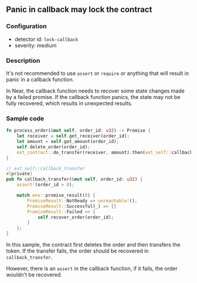 ## Panic in callback may lock the contract

### Configuration

* detector id: `lock-callback`
* severity: medium

### Description

It's not recommended to use `assert` or `require` or anything that will result in panic in a callback function.

In Near, the callback function needs to recover some state changes made by a failed promise. If the callback function panics, the state may not be fully recovered, which results in unexpected results.

### Sample code

```rust
fn process_order(&mut self, order_id: u32) -> Promise {
    let receiver = self.get_receiver(order_id);
    let amount = self.get_amount(order_id);
    self.delete_order(order_id);
    ext_contract::do_transfer(receiver, amount).then(ext_self::callback_transfer(order_id))
}

// ext_self::callback_transfer
#[private]
pub fn callback_transfer(&mut self, order_id: u32) {
    assert!(order_id > 0);

    match env::promise_result(0) {
        PromiseResult::NotReady => unreachable!(),
        PromiseResult::Successful(_) => {}
        PromiseResult::Failed => {
            self.recover_order(order_id);
        }
    };
}
```

In this sample, the contract first deletes the order and then transfers the token. If the transfer fails, the order should be recovered in `callback_transfer`.

However, there is an `assert` in the callback function, if it fails, the order wouldn't be recovered.

